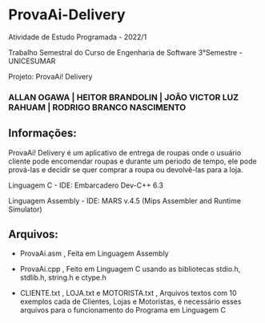 # ProvaAi-Delivery
Atividade de Estudo Programada - 2022/1

Trabalho Semestral do Curso de Engenharia de Software 3°Semestre - UNICESUMAR

Projeto: ProvaAi! Delivery

### ALLAN OGAWA | HEITOR BRANDOLIN | JOÃO VICTOR LUZ RAHUAM | RODRIGO BRANCO NASCIMENTO
## Informações:
ProvaAi! Delivery é um aplicativo de entrega de roupas onde o usuário cliente pode encomendar roupas e durante um periodo de tempo, ele pode prová-las e decidir         se quer comprar a roupa ou devolvê-las para a loja.

Linguagem C - IDE: Embarcadero Dev-C++ 6.3

Linguagem Assembly - IDE: MARS v.4.5 (Mips Assembler and Runtime Simulator)

## Arquivos:
- ProvaAi.asm , Feita em Linguagem Assembly

- ProvaAi.cpp , Feito em Linguagem C usando as bibliotecas stdio.h, stdlib.h, string.h e ctype.h

- CLIENTE.txt , LOJA.txt e MOTORISTA.txt , Arquivos textos com 10 exemplos cada de Clientes, Lojas e Motoristas, é necessário esses arquivos para o funcionamento do Programa em Linguagem C

